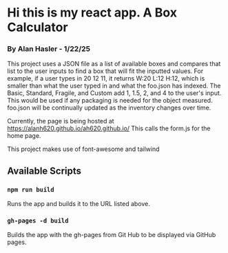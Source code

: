 # Hi this is my react app. A Box Calculator
  ### By Alan Hasler - 1/22/25

This project uses a JSON file as a list of available boxes and compares that list to the user inputs to find a box that will fit the inputted values. 
For example, if a user types in 20 12 11, it returns W:20 L:12 H:12, which is smaller than what the user typed in and what the foo.json has indexed. The Basic, Standard, Fragile, and Custom add 1, 1.5, 2, and 4 to the user's input. This would be used if any packaging is needed for the object measured. foo.json will be continually updated as the inventory changes over time.
  
Currently, the page is being hosted at https://alanh620.github.io/ah620.github.io/  This calls the form.js for the home page.

This project makes use of font-awesome and tailwind 


## Available Scripts

### `npm run build`

Runs the app and builds it to the URL listed above. 

### `gh-pages -d build`

Builds the app with the gh-pages from Git Hub to be displayed via GitHub pages.



